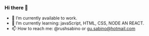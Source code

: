 ### Hi there 👋


- 🔭 I’m currently available to work. 
- 🌱 I’m currently learning: javaScript, HTML, CSS, NODE AN REACT.
- 📫 How to reach me: @rushsabino or gu.sabino@hotmail.com
